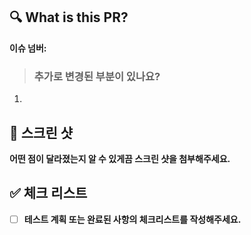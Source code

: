 ## 🔍 What is this PR?

**이슈 넘버:**

> ### **추가로 변경된 부분이 있나요?**

1.

## 📸 스크린 샷

**어떤 점이 달라졌는지 알 수 있게끔 스크린 샷을 첨부해주세요.**

## ✅ 체크 리스트

- [ ] **테스트 계획 또는 완료된 사항의 체크리스트를 작성해주세요.**
